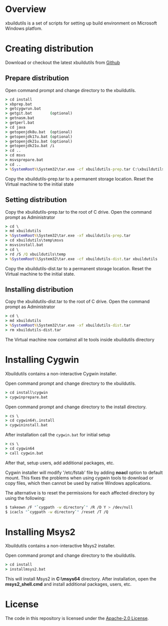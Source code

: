 # Overview

xbuildutils is a set of scripts for setting up build
environment on Microsoft Windows platfom.

# Creating distribution

Download or checkout the latest xbuildutils from
[Github](https://github.com/mturk/xbuildutils)

## Prepare distribution

Open command prompt and change directory
to the xbuildutils.

```cmd
> cd install
> xbprep.bat
> getcygwrun.bat
> getgit.bat		(optional)
> getnasm.bat
> getperl.bat
> cd java
> getopenjdk8u.bat	(optional)
> getopenjdk17u.bat	(optional)
> getopenjdk21u.bat	(optional)
> getopenjdk21u.bat /i
> cd ..
> cd msvs
> msvsprepare.bat
> cd ..
> %SystemRoot%\System32\tar.exe -cf xbuildutils-prep.tar C:\xbuildutils

```

Copy the xbuildutils-prep.tar to a permanent storage location.
Reset the Virtual machine to the initial state


## Setting distribution

Copy the xbuildutils-prep.tar to the root of C drive.
Open the command prompt as Administrator

```cmd
> cd \
> md xbuildutils
> %SystemRoot%\System32\tar.exe -xf xbuildutils-prep.tar
> cd xbuildutils\temp\msvs
> msvsinstall.bat
> cd \
> rd /S /Q xbuildutils\temp
> %SystemRoot%\System32\tar.exe -cf xbuildutils-dist.tar xbuildutils

```

Copy the xbuildutils-dist.tar to a permanent storage location.
Reset the Virtual machine to the initial state.

## Installing distribution

Copy the xbuildutils-dist.tar to the root of C drive.
Open the command prompt as Administrator

```cmd
> cd \
> md xbuildutils
> %SystemRoot%\System32\tar.exe -xf xbuildutils-dist.tar
> rm xbuildutils-dist.tar

```

The Virtual machine now containst all te tools inside xbuildutils directory

# Installing Cygwin

Xbuildutils contains a non-interactive Cygwin installer.

Open command prompt and change directory
to the xbuildutils.

```cmd
> cd install\cygwin
> cygwinprepare.bat

```


Open command prompt and change directory
to the install directory.

```cmd
> cs \
> cd cygwin64\.install
> cygwininstall.bat

```

After installation call the `cygwin.bat` for initial
setup

```cmd
> cs \
> cd cygwin64
> call cygwin.bat

```

After that, setup users, add additional packages, etc.

Cygwin installer will modify '/etc/fstab' file by
adding **noacl** option to default mount.
This fixes the problems when using cygwin tools
to download or copy files, which then cannot be used
by native Windows applications.

The alternative is to reset the permissions for
each affected directory by using the following:

```sh
$ takeown /F "`cygpath -w directory`" /R /D Y > /dev/null
$ icacls "`cygpath -w directory`" /reset /T /Q

```


# Installing Msys2

Xbuildutils contains a non-interactive Msys2 installer.

Open command prompt and change directory
to the xbuildutils.

```cmd
> cd install
> installmsys2.bat

```

This will install Msys2 in **C:\msys64** directory.
After installation, open the **msys2_shell.cmd** and install
additional packages, users, etc.


# License

The code in this repository is licensed under the [Apache-2.0 License](LICENSE.txt).
